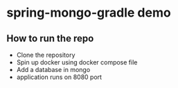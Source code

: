 # spring-mongo-gradle demo


## How to run the repo

* Clone the repository
* Spin up docker using docker compose file 
* Add a database in mongo
* application runs on 8080 port
